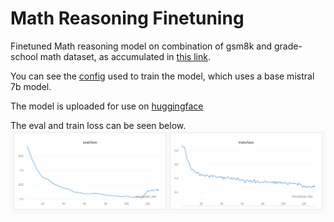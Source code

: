 # Math Reasoning Finetuning

Finetuned Math reasoning model on combination of gsm8k and grade-school math dataset, as accumulated in [this link](https://huggingface.co/datasets/adi-kmt/math_data).

You can see the [config](qlora.yml) used to train the model, which uses a base mistral 7b model.

The model is uploaded for use on [huggingface](https://huggingface.co/adi-kmt/math-reasoning)

The eval and train loss can be seen below. 
![eval/train loss](artifacts/logs.png)